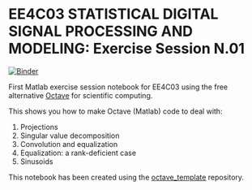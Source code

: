 # EE4C03 STATISTICAL DIGITAL SIGNAL PROCESSING AND MODELING: Exercise Session N.01

[![Binder](https://mybinder.org/badge.svg)](https://mybinder.org/v2/gh/binder-examples/octave/master?filepath=index.ipynb)

First Matlab exercise session notebook for EE4C03 using the free alternative [Octave](https://www.gnu.org/software/octave/) for scientific computing.

This shows you how to make Octave (Matlab) code to deal with:
1. Projections
2. Singular value decomposition
3. Convolution and equalization
4. Equalization: a rank-deficient case
5. Sinusoids

This notebook has been created using the [octave_template](https://github.com/Calysto/octave_kernel) repository.
